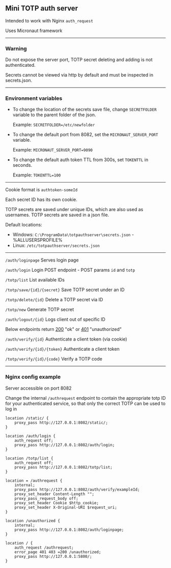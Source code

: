 ## Mini TOTP auth server

Intended to work with Nginx `auth_request`

Uses Micronaut framework

---

### Warning

Do not expose the server port, TOTP secret deleting and adding is not authenticated.

Secrets cannot be viewed via http by default and must be inspected in secrets.json.

---
### Environment variables

- To change the location of the secrets save file, change `SECRETFOLDER` variable to the parent folder of the json.

    Example: `SECRETFOLDER=/etc/newfolder`


-  To change the default port from 8082, set the `MICRONAUT_SERVER_PORT` variable. 

    Example: `MICRONAUT_SERVER_PORT=9090`


- To change the default auth token TTL from 300s, set `TOKENTTL` in seconds.

    Example: `TOKENTTL=100`

---

Cookie format is `authtoken-someId`

Each secret ID has its own cookie.

TOTP secrets are saved under unique IDs, which are also used as usernames.
TOTP secrets are saved in a json file. 

Default locations:
- Windows: `C:\ProgramData\totpauthserver\secrets.json` - %ALLUSERSPROFILE%
- Linux: `/etc/totpauthserver/secrets.json`

---

`/auth/loginpage`
Serves login page


`/auth/login`
Login POST endpoint - POST params `id` and `totp`


`/totp/list`
List available IDs


`/totp/save/{id}/{secret}`
Save TOTP secret under an ID


`/totp/delete/{id}`
Delete a TOTP secret via ID


`/totp/new`
Generate TOTP secret


`/auth/logout/{id}`
Logs client out of specific ID


Below endpoints return <ins>200</ins> "ok" or <ins>401</ins> "unauthorized"


`/auth/verify/{id}`
Authenticate a client token (via cookie)


`/auth/verify/{id}/{token}`
Authenticate a client token


`/totp/verify/{id}/{code}`
Verify a TOTP code

---

### Nginx config example

Server accessible on port 8082

Change the internal `/authrequest` endpoint to contain the appropriate totp ID for your authenticated service, so that only the correct TOTP can be used to log in

``` 
location /static/ {
    proxy_pass http://127.0.0.1:8082/static/;
}

location /auth/login {
    auth_request off;
    proxy_pass http://127.0.0.1:8082/auth/login;
}

location /totp/list {
    auth_request off;
    proxy_pass http://127.0.0.1:8082/totp/list;
}

location = /authrequest {
    internal;
    proxy_pass http://127.0.0.1:8082/auth/verify/exampleId;
    proxy_set_header Content-Length "";
    proxy_pass_request_body off;
    proxy_set_header Cookie $http_cookie;
    proxy_set_header X-Original-URI $request_uri;
}

location /unauthorized {
    internal;
    proxy_pass http://127.0.0.1:8082/auth/loginpage;
}

location / {
    auth_request /authrequest;
    error_page 401 403 =200 /unauthorized;
    proxy_pass http://127.0.0.1:5800/;
}
```
